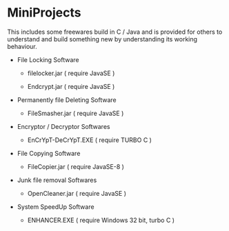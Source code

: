 # MiniProjects
This includes some freewares build in C / Java and is provided for others to understand and build something new by understanding its working behaviour.

- File Locking Software 

   - filelocker.jar ( require JavaSE )

   - Endcrypt.jar ( require JavaSE )

- Permanently file Deleting Software

   - FileSmasher.jar ( require JavaSE )

- Encryptor / Decryptor  Softwares

   - EnCrYpT-DeCrYpT.EXE ( require TURBO C )

- File Copying Software

   - FileCopier.jar ( require JavaSE-8 )

- Junk file removal Softwares

   - OpenCleaner.jar ( require JavaSE )

- System SpeedUp Software
   
   - ENHANCER.EXE ( require Windows 32 bit, turbo C )
    
